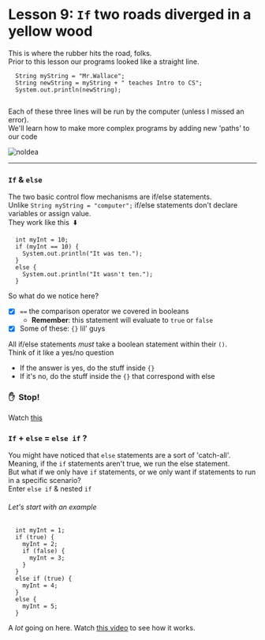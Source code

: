 # Lesson 9: `If` two roads diverged in a yellow wood
This is where the rubber hits the road, folks.\
Prior to this lesson our programs looked like a straight line.
```
  String myString = "Mr.Wallace";
  String newString = myString + " teaches Intro to CS";
  System.out.println(newString);
  
```
Each of these three lines will be run by the computer (unless I missed an error).\
We'll learn how to make more complex programs by adding new 'paths' to our code

![noIdea](noIdea.gif)

----

### `If` & `else`
The two basic control flow mechanisms are if/else statements.\
Unlike `String myString = "computer";` if/else statements don't declare variables or assign value.\
They work like this&nbsp; :arrow_down: 
```
  int myInt = 10;
  if (myInt == 10) {
    System.out.println("It was ten.");
  }
  else {
    System.out.println("It wasn't ten.");
  }
```
So what do we notice here?
  - [x] `==` the comparison operator we covered in booleans
      - **Remember**: this statement will evaluate to `true` or `false`
  - [x] Some of these: `{}` lil' guys

All if/else statements _must_ take a boolean statement within their `()`.\
Think of it like a yes/no question
  - If the answer is yes, do the stuff inside `{}` 
  - If it's no, do the stuff inside the `{}` that correspond with else

### :hand:&nbsp; Stop!
Watch [this](https://youtube.com)

### `If` + `else` = `else if` ?
You might have noticed that `else` statements are a sort of 'catch-all'.\
Meaning, if the  `if` statements aren't true, we run the else statement.\
But what if we only have `if` statements, or we only want if statements to run in a specific scenario?\
Enter `else if` & nested `if`

###### Let's start with an example
```
  int myInt = 1;
  if (true) {
    myInt = 2;
    if (false) {
      myInt = 3;
    }
  }
  else if (true) {
    myInt = 4;
  }
  else {
    myInt = 5;
  }   
```
A _lot_ going on here. Watch [this video](https://youtube.com) to see how it works.


